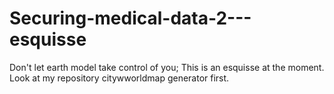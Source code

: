 # Securing-medical-data-2---esquisse
Don't let earth model take control of you; This is an esquisse at the moment. Look at my repository citywworldmap generator first.
